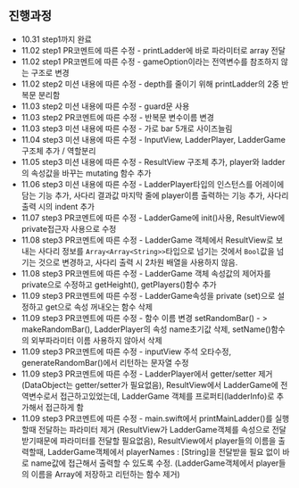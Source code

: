  ## 진행과정
- 10.31 step1까지 완료
- 11.02 step1 PR코멘트에 따른 수정 - printLadder에 바로 파라미터로 array 전달
- 11.02 step1 PR코멘트에 따른 수정 - gameOption이라는 전역변수를 참조하지 않는 구조로 변경
- 11.02 step2 미션 내용에 따른 수정 - depth를 줄이기 위해 printLadder의 2중 반복문 분리함
- 11.03 step2 미션 내용에 따른 수정 - guard문 사용
- 11.03 step2 PR코멘트에 따른 수정 - 반복문 변수이름 변경
- 11.03 step3 미션 내용에 따른 수정 - 가로 bar 5개로 사이즈늘림
- 11.04 step3 미션 내용에 따른 수정 - InputView, LadderPlayer, LadderGame 구조체 추가 / 역할분리
- 11.05 step3 미션 내용에 따른 수정 - ResultView 구조체 추가, player와 ladder의 속성값을 바꾸는 mutating 함수 추가
- 11.06 step3 미션 내용에 따른 수정 - LadderPlayer타입의 인스턴스를 어레이에 담는 기능 추가, 사다리 결과값 마지막 줄에 player이름 출력하는 기능 추가, 사다리 출력 시의 indent 추가
- 11.07 step3 PR코멘트에 따른 수정 - LadderGame에 init()사용, ResultView에 private접근자 사용으로 수정
- 11.08 step3 PR코멘트에 따른 수정 - LadderGame 객체에서 ResultView로 보내는 사다리 정보를 `Array<Array<String>>`타입으로 넘기는 것에서 `Bool`값을 넘기는 것으로 변경하고, 사다리 출력 시 2차원 배열을 사용하지 않음.
- 11.08 step3 PR코멘트에 따른 수정 - LadderGame 객체 속성값의 제어자를 private으로 수정하고 getHeight(), getPlayers()함수 추가
- 11.09 step3 PR코멘트에 따른 수정 - LadderGame속성을 private (set)으로 설정하고 get으로 속성 꺼내오는 함수 삭제
- 11.09 step3 PR코멘트에 따른 수정 - 함수 이름 변경 setRandomBar() - > makeRandomBar(), LadderPlayer의 속성 name초기값 삭제, setName()함수의 외부파라미터 이름 사용하지 않아서 삭제
- 11.09 step3 PR코멘트에 따른 수정 - inputView 주석 오타수정, generateRandomBar()에서 리턴하는 문자열 수정
- 11.09 step3 PR코멘트에 따른 수정 - LadderPlayer에서 getter/setter 제거(DataObject는 getter/setter가 필요없음), ResultView에서 LadderGame에 전역변수로서 접근하고있었는데, LadderGame 객체를 프로퍼티(ladderInfo)로 추가해서 접근하게 함
- 11.09 step3 PR코멘트에 따른 수정 - main.swift에서 printMainLadder()를 실행할때 전달하는 파라미터 제거 (ResultView가 LadderGame객체를 속성으로 전달받기때문에 파라미터를 전달할 필요없음), ResultView에서 player들의 이름을 출력할때, LadderGame객체에서 playerNames : [String]을 전달받을 필요 없이 바로 name값에 접근해서 출력할 수 있도록 수정. (LadderGame객체에서 player들의 이름을 Array에 저장하고 리턴하는 함수 제거)
